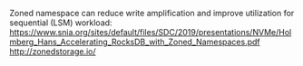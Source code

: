 Zoned namespace can reduce write amplification and improve utilization for sequential (LSM) workload:
https://www.snia.org/sites/default/files/SDC/2019/presentations/NVMe/Holmberg_Hans_Accelerating_RocksDB_with_Zoned_Namespaces.pdf
http://zonedstorage.io/
